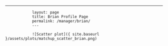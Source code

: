 ---
                layout: page
                title: Brian Profile Page
                permalink: /manager/brian/
                ---

                ![Scatter plot]({ site.baseurl }/assets/plots/matchup_scatter_brian.png)
